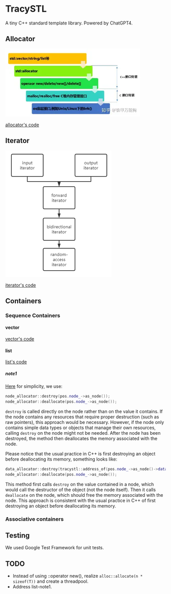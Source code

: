 # TracySTL
A tiny C++ standard template library. Powered by ChatGPT4.



## Allocator

![v2-59ed19947f0f359e9a7e1ec585958676_1440w](assets/v2-59ed19947f0f359e9a7e1ec585958676_1440w.webp)

[allocator's code](src/allocator.h)

## Iterator

![20200804102957172](assets/20200804102957172.png)

[iterator's code](src/iterator.h)

## Containers

### Sequence Containers

#### vector

[vector's code](src/vector.h)

#### list

[list's code](src/list.h)

##### note1

[Here](https://github.com/tracyqwerty/tracystl/blob/46ea8b4aa23938eb2d750d05a6c506f5e6d22178/src/list.h#L301) for simplicity, we use: 

```cpp
node_allocator::destroy(pos.node_->as_node()); 
node_allocator::deallocate(pos.node_->as_node());
```

 `destroy` is called directly on the node rather than on the value it contains. If the node contains any resources that require proper destruction (such as raw pointers), this approach would be necessary. However, if the node only contains simple data types or objects that manage their own resources, calling `destroy` on the node might not be needed. After the node has been destroyed, the method then deallocates the memory associated with the node.

Please notice that the usual practice in C++ is first destroying an object before deallocating its memory, something looks like:

```cpp
data_allocator::destroy(tracystl::address_of(pos.node_->as_node()->data_)); 
node_allocator::deallocate(pos.node_->as_node());
```

This method first calls `destroy` on the value contained in a node, which would call the destructor of the object (not the node itself). Then it calls `deallocate` on the node, which should free the memory associated with the node. This approach is consistent with the usual practice in C++ of first destroying an object before deallocating its memory.

### Associative containers

## Testing

We used Google Test Framework for unit tests.



## TODO

* Instead of using ::operator new(), realize `alloc::allocate(n * sizeof(T))` and create a threadpool.
* Address list-note1.
